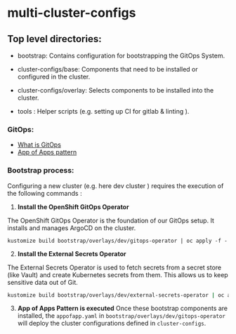 # multi-cluster-configs

## Top level directories:

* bootstrap: Contains configuration for bootstrapping the GitOps System.

* cluster-configs/base: Components that need to be installed or configured in the cluster.

* cluster-configs/overlay: Selects components to be installed into the cluster.

* tools : Helper scripts (e.g. setting up CI for gitlab & linting ).


### GitOps:
* [What is GitOps](https://opengitops.dev/)
* [App of Apps pattern](https://argo-cd.readthedocs.io/en/stable/operator-manual/cluster-bootstrapping/)
  
### Bootstrap process:

Configuring a new cluster (e.g. here dev cluster ) requires the execution of the following commands :

1. **Install the OpenShift GitOps Operator**

The OpenShift GitOps Operator is the foundation of our GitOps setup. It installs and manages ArgoCD on the cluster.
```
kustomize build bootstrap/overlays/dev/gitops-operator | oc apply -f - 
```

2. **Install the External Secrets Operator**

The External Secrets Operator is used to fetch secrets from a secret store (like Vault) and create Kubernetes secrets from them. This allows us to keep sensitive data out of Git.

```bash
kustomize build bootstrap/overlays/dev/external-secrets-operator | oc apply -f -
``` 

3. **App of Apps Pattern is executed**
Once these bootstrap components are installed, the `appofapp.yaml` in `bootstrap/overlays/dev/gitops-operator` will deploy the cluster configurations defined in `cluster-configs`. 